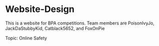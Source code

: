 # Website-Design
This is a website for BPA competitions. Team members are PoisonIvyJo, JackDaStubbyKid, Catblack5652, and FoxOnPie

Topic: Online Safety
